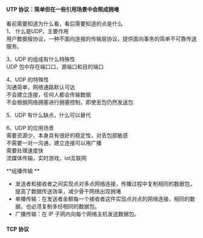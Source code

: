 #### UTP 协议：简单但在一些引用场景中会照成拥堵

看前需要知道为什么看，看后需要知道的点是什么<br>
1、 什么是UDP，主要作用<br>
用户数据报协议，一种不面向连接的传输层协议，提供面向事务的简单不可靠传送服务。


3、UDP 的组成有什么特殊性<br>
UDP 包中存在端口口，源端口和目的端口

4、UDP 的特殊性<br>
沟通简单，网络通路默认可达<br>
不会建立连接，任何人都会传输数据<br>
不会根据网络拥塞进行拥塞控制，即使丢包仍然发送包<br>


5、UDP 有什么缺点，什么可以替代



6、UDP 的应用场景<br>
需要资源少，本身具有很好的稳定性，对丢包部敏感<br>
不需要一对一沟通，建立连接可以用广播<br>
需要处理速度快<br>
流媒体传输，实时游戏，iot互联网<br>




**组播传输 **

* 发送者和接收者之间实现点对多点网络连接，传播过程中复制相同的数据包，提高了数据传送效率，减少骨干网络出现拥堵
* 单播传输：在发送者金额每一个接收者这件实现点对点的网络连接，相同的数据，也必须复制多份相同的数据包。
* 广播传输：在 IP 子网内向每个网络主机发送数据包。


#### TCP 协议
